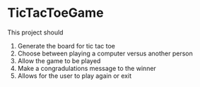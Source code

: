# TicTacToeGame

This project should
1. Generate the board for tic tac toe
2. Choose between playing a computer versus another person
3. Allow the game to be played
4. Make a congradulations message to the winner
5. Allows for the user to play again or exit
